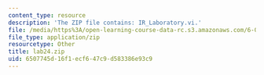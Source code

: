 ```yaml
---
content_type: resource
description: 'The ZIP file contains: IR_Laboratory.vi.'
file: /media/https%3A/open-learning-course-data-rc.s3.amazonaws.com/6-071j-introduction-to-electronics-signals-and-measurement-spring-2006/6507745d16f1ecf647c9d583386e93c9_lab24.zip
file_type: application/zip
resourcetype: Other
title: lab24.zip
uid: 6507745d-16f1-ecf6-47c9-d583386e93c9
---
```

